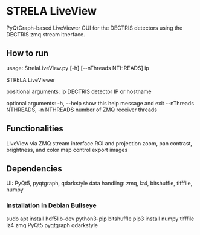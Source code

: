 # STRELA LiveView
PyQtGraph-based LiveViewer GUI for the DECTRIS detectors 
using the DECTRIS zmq stream itnerface.


## How to run
usage: StrelaLiveView.py [-h] [--nThreads NTHREADS] ip

STRELA LiveViewer

positional arguments:
  ip                    DECTRIS detector IP or hostname

optional arguments:
  -h, --help            show this help message and exit
  --nThreads NTHREADS, -n NTHREADS
                        number of ZMQ receiver threads

## Functionalities
LiveView via ZMQ stream interface
ROI and projection
zoom, pan
contrast, brightness, and color map control 
export images


## Dependencies
UI: PyQt5, pyqtgraph, qdarkstyle
data handling: zmq, lz4, bitshuffle, tifffile, numpy

### Installation in Debian Bullseye
sudo apt install hdf5lib-dev python3-pip bitshuffle
pip3 install numpy tifffile lz4 zmq PyQt5 pyqtgraph qdarkstyle